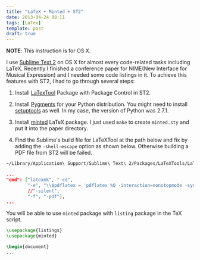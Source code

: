 ```yaml
---
title: "LaTeX + Minted + ST2"
date: 2013-04-24 08:11
tags: [LaTex]
template: post
draft: true
---
```


__NOTE__: This instruction is for OS X.

I use [Sublime Text 2][1] on OS X for almost every code-related tasks including LaTeX. Recently I finished a conference paper for NIME(New Interface for Musical Expression) and I needed some code listings in it. To achieve this features with ST2, I had to go through several steps:

1. Install [LaTexTool][2] Package with Package Control in ST2.

2. Install [Pygments][3] for your Python distribution. You might need to install [setuptools][5] as well. In my case, the version of Python was 2.7.1.

3. Install [minted][4] LaTeX package. I just used `make` to create `minted.sty` and put it into the paper directory.

4. Find the Sublime's build file for LaTeXTool at the path below and fix by adding the `-shell-escape` option as shown below. Otherwise building a PDF file from ST2 will be failed.

```bash
~/Library/Application\ Support/Sublime\ Text\ 2/Packages/LaTeXTools/LaTeX.sublime-build
```

```json
...
"cmd": ["latexmk", "-cd",
        "-e", "\\$pdflatex = 'pdflatex %O -interaction=nonstopmode -synctex=1 -shell-escape %S'",
        //"-silent",
        "-f", "-pdf"],
...
```

You will be able to use `minted` package with `listing` package in the TeX script.

```latex
\usepackage{listings}
\usepackage{minted}

\begin{document}
...
```

[1]: http://www.sublimetext.com/2
[2]: https://github.com/SublimeText/LaTeXTools
[3]: http://pygments.org/download/
[4]: https://github.com/gpoore/minted
[5]: https://pypi.python.org/pypi/setuptools